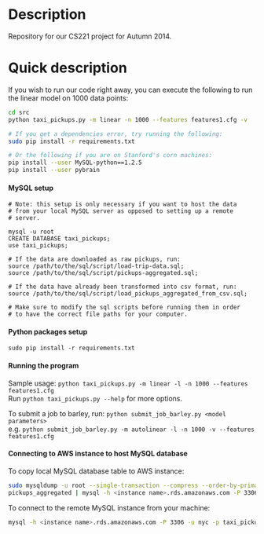 Description
==============
Repository for our CS221 project for Autumn 2014.

Quick description
=================
If you wish to run our code right away, you can execute the following
to run the linear model on 1000 data points:

```bash
cd src
python taxi_pickups.py -m linear -n 1000 --features features1.cfg -v

# If you get a dependencies error, try running the following:
sudo pip install -r requirements.txt

# Or the following if you are on Stanford's corn machines:
pip install --user MySQL-python==1.2.5
pip install --user pybrain
```

#### MySQL setup
```MySQL
# Note: this setup is only necessary if you want to host the data
# from your local MySQL server as opposed to setting up a remote
# server.

mysql -u root
CREATE DATABASE taxi_pickups;
use taxi_pickups;

# If the data are downloaded as raw pickups, run:
source /path/to/the/sql/script/load-trip-data.sql;
source /path/to/the/sql/script/pickups-aggregated.sql;

# If the data have already been transformed into csv format, run:
source /path/to/the/sql/script/load_pickups_aggregated_from_csv.sql;

# Make sure to modify the sql scripts before running them in order
# to have the correct file paths for your computer.
```

#### Python packages setup
`sudo pip install -r requirements.txt`

#### Running the program
Sample usage: `python taxi_pickups.py -m linear -l -n 1000 --features features1.cfg`  
Run `python taxi_pickups.py --help` for more options.

To submit a job to barley, run:
`python submit_job_barley.py <model parameters>`  
e.g. `python submit_job_barley.py -m autolinear -l -n 1000 -v --features features1.cfg`

#### Connecting to AWS instance to host MySQL database

To copy local MySQL database table to AWS instance:
```bash
sudo mysqldump -u root --single-transaction --compress --order-by-primary taxi_pickups \
pickups_aggregated | mysql -h <instance name>.rds.amazonaws.com -P 3306 -u nyc -p taxi_pickups
```

To connect to the remote MySQL instance from your machine:
```bash
mysql -h <instance name>.rds.amazonaws.com -P 3306 -u nyc -p taxi_pickups
```
